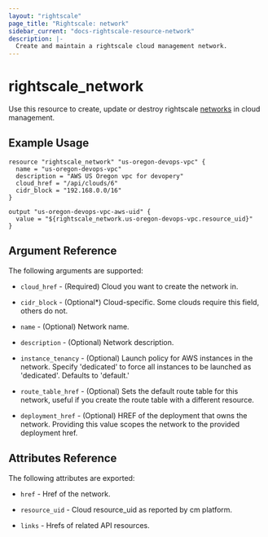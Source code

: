 ```yaml
---
layout: "rightscale"
page_title: "Rightscale: network"
sidebar_current: "docs-rightscale-resource-network"
description: |-
  Create and maintain a rightscale cloud management network.
---
```


# rightscale_network

Use this resource to create, update or destroy rightscale [networks](http://reference.rightscale.com/api1.5/resources/ResourceNetworks.html) in cloud management.

## Example Usage

```hcl
resource "rightscale_network" "us-oregon-devops-vpc" {
  name = "us-oregon-devops-vpc"
  description = "AWS US Oregon vpc for devopery"
  cloud_href = "/api/clouds/6"
  cidr_block = "192.168.0.0/16"
}

output "us-oregon-devops-vpc-aws-uid" {
  value = "${rightscale_network.us-oregon-devops-vpc.resource_uid}"
}
```

## Argument Reference

The following arguments are supported:

* `cloud_href` - (Required) Cloud you want to create the network in.

* `cidr_block` - (Optional*) Cloud-specific.  Some clouds require this field, others do not.

* `name` - (Optional) Network name.

* `description` - (Optional) Network description.

* `instance_tenancy` - (Optional) Launch policy for AWS instances in the network. Specify 'dedicated' to force all instances to be launched as 'dedicated'.  Defaults to 'default.'

* `route_table_href` - (Optional) Sets the default route table for this network, useful if you create the route table with a different resource.

* `deployment_href` - (Optional) HREF of the deployment that owns the network.  Providing this value scopes the network to the provided deployment href.

## Attributes Reference

The following attributes are exported:

* `href` - Href of the network.

* `resource_uid` - Cloud resource_uid as reported by cm platform.

* `links` - Hrefs of related API resources.